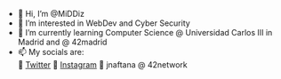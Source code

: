 - 👋 Hi, I’m @MiDDiz
- 👀 I’m interested in WebDev and Cyber Security
- 🌱 I’m currently learning Computer Science @ Universidad Carlos III in Madrid and @ 42madrid
- 📫 My socials are:  
      💙 [Twitter](https://twitter.com/_MiDDiz)
      💓 [Instagram](https://www.instagram.com/its_middiz)
      🖤 jnaftana @ 42network
      

<!---
MiDDiz/MiDDiz is a ✨ special ✨ repository because its `README.md` (this file) appears on your GitHub profile.
You can click the Preview link to take a look at your changes.
--->
